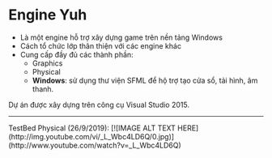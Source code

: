 # Engine Yuh
<ul>
  <li>Là một engine hỗ trợ xây dựng game trên nền tảng Windows</li>
  <li>Cách tổ chức lớp thân thiện với các engine khác</li>
  <li>Cung cấp đầy đủ các thành phần:
      <ul>
          <li>Graphics</li>
          <li>Physical</li>
          <li>
            <b>Windows</b>: sử dụng thư viện SFML để hộ trợ tạo cửa sổ, tải hình, âm thanh.
          </li>
      </ul>

</ul>
Dự án được xây dựng trên công cụ Visual Studio 2015.

<hr>
TestBed Physical (26/9/2019):
[![IMAGE ALT TEXT HERE](http://img.youtube.com/vi/_L_Wbc4LD6Q/0.jpg)](http://www.youtube.com/watch?v=_L_Wbc4LD6Q)